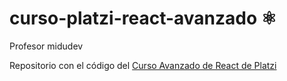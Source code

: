# curso-platzi-react-avanzado ⚛️

Profesor midudev

Repositorio con el código del [Curso Avanzado de React de Platzi](https://platzi.com/cursos/react-avanzado/)
